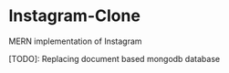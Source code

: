# Instagram-Clone

MERN implementation of Instagram

[TODO]: Replacing document based mongodb database
